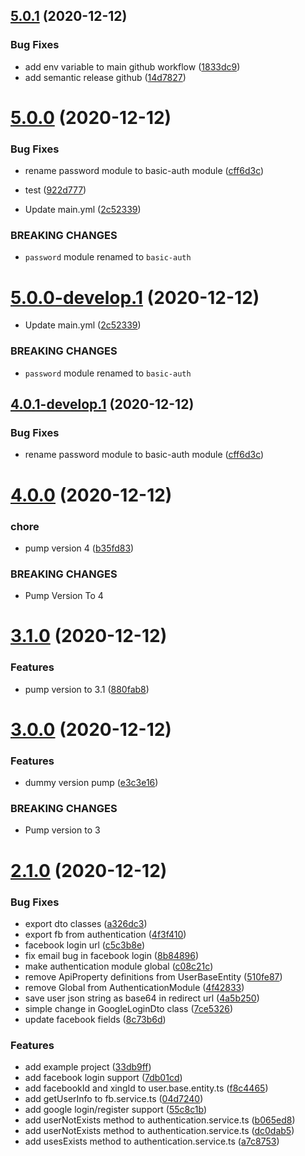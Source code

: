 ## [5.0.1](https://github.com/emech-en/nestjs-common/compare/v5.0.0...v5.0.1) (2020-12-12)


### Bug Fixes

* add env variable to main github workflow ([1833dc9](https://github.com/emech-en/nestjs-common/commit/1833dc9fe0e10616767f1de760664a2e0cca2b9a))
* add semantic release github ([14d7827](https://github.com/emech-en/nestjs-common/commit/14d78276eb04b48265cda0f0331e8efb370aecbf))

# [5.0.0](https://github.com/emech-en/nestjs-common/compare/v4.0.0...v5.0.0) (2020-12-12)


### Bug Fixes

* rename password module to basic-auth module ([cff6d3c](https://github.com/emech-en/nestjs-common/commit/cff6d3ce607b3685b1323e8e2083a9884bb71638))
* test ([922d777](https://github.com/emech-en/nestjs-common/commit/922d77788ef0ce60300cba6b2a12eab2a7304dab))


* Update main.yml ([2c52339](https://github.com/emech-en/nestjs-common/commit/2c523398d8bb98dcba08cb758b01903fbc72644c))


### BREAKING CHANGES

* `password` module renamed to `basic-auth`

# [5.0.0-develop.1](https://github.com/emech-en/nestjs-common/compare/v4.0.1-develop.1...v5.0.0-develop.1) (2020-12-12)


* Update main.yml ([2c52339](https://github.com/emech-en/nestjs-common/commit/2c523398d8bb98dcba08cb758b01903fbc72644c))


### BREAKING CHANGES

* `password` module renamed to `basic-auth`

## [4.0.1-develop.1](https://github.com/emech-en/nestjs-common/compare/v4.0.0...v4.0.1-develop.1) (2020-12-12)


### Bug Fixes

* rename password module to basic-auth module ([cff6d3c](https://github.com/emech-en/nestjs-common/commit/cff6d3ce607b3685b1323e8e2083a9884bb71638))

# [4.0.0](https://github.com/emech-en/nestjs-common/compare/v3.1.0...v4.0.0) (2020-12-12)


### chore

* pump version 4 ([b35fd83](https://github.com/emech-en/nestjs-common/commit/b35fd835050ddfe54284235cdf1cb8c69dc00168))


### BREAKING CHANGES

* Pump Version To 4

# [3.1.0](https://github.com/emech-en/nestjs-common/compare/v3.0.0...v3.1.0) (2020-12-12)


### Features

* pump version to 3.1 ([880fab8](https://github.com/emech-en/nestjs-common/commit/880fab88ce76f66e05c8dade6114a77f4d8548bb))

# [3.0.0](https://github.com/emech-en/nestjs-common/compare/v2.1.0...v3.0.0) (2020-12-12)


### Features

* dummy version pump ([e3c3e16](https://github.com/emech-en/nestjs-common/commit/e3c3e16b81f8210c25caf5f43be3876b486ff5a8))


### BREAKING CHANGES

* Pump version to 3

# [2.1.0](https://github.com/emech-en/nestjs-common/compare/v2.0.11...v2.1.0) (2020-12-12)


### Bug Fixes

* export dto classes ([a326dc3](https://github.com/emech-en/nestjs-common/commit/a326dc39a2db0dfee16129fb053926f4b58e442f))
* export fb from authentication ([4f3f410](https://github.com/emech-en/nestjs-common/commit/4f3f4101161c2d1e51c07ba524471c8a1c7158e5))
* facebook login url ([c5c3b8e](https://github.com/emech-en/nestjs-common/commit/c5c3b8e46d3a97977aaa7d9d59697da5c1e52a02))
* fix email bug in facebook login ([8b84896](https://github.com/emech-en/nestjs-common/commit/8b848969b6ac30df41b3ee576697c69f84ed60d2))
* make authentication module global ([c08c21c](https://github.com/emech-en/nestjs-common/commit/c08c21c261bd7c327e39033b613ca74790cacf58))
* remove ApiProperty definitions from UserBaseEntity ([510fe87](https://github.com/emech-en/nestjs-common/commit/510fe877a7e4e9fc56ff279c5bdeb49d7b626d8c))
* remove Global from AuthenticationModule ([4f42833](https://github.com/emech-en/nestjs-common/commit/4f428331ae08593b92836a4dbce40caa902000ad))
* save user json string as base64 in redirect url ([4a5b250](https://github.com/emech-en/nestjs-common/commit/4a5b250c2b6b24bb426b9969023f6d5d99be18ac))
* simple change in GoogleLoginDto class ([7ce5326](https://github.com/emech-en/nestjs-common/commit/7ce5326357cbe237328a08af35b2491979352487))
* update facebook fields ([8c73b6d](https://github.com/emech-en/nestjs-common/commit/8c73b6d0dfc67ee3d201ba40ad7c19763c156092))


### Features

* add example project ([33db9ff](https://github.com/emech-en/nestjs-common/commit/33db9ffd002880dd2de1af654a180970fa62cef9))
* add facebook login support ([7db01cd](https://github.com/emech-en/nestjs-common/commit/7db01cd11ffe94dccf671a5f8c3ccbcbb42d7f2d))
* add facebookId and xingId to user.base.entity.ts ([f8c4465](https://github.com/emech-en/nestjs-common/commit/f8c4465af528cbe3f7163de1633452623d34a164))
* add getUserInfo to fb.service.ts ([04d7240](https://github.com/emech-en/nestjs-common/commit/04d72403fcb2b170cac0e18b3a2985422fb8eda5))
* add google login/register support ([55c8c1b](https://github.com/emech-en/nestjs-common/commit/55c8c1bced8d1c82b5955db3f459637831c0bd88))
* add userNotExists method to authentication.service.ts ([b065ed8](https://github.com/emech-en/nestjs-common/commit/b065ed890f061af82c61ea128f4998906de6091e))
* add userNotExists method to authentication.service.ts ([dc0dab5](https://github.com/emech-en/nestjs-common/commit/dc0dab517b4dc48610be97cfdbe3fa9740578db0))
* add usesExists method to authentication.service.ts ([a7c8753](https://github.com/emech-en/nestjs-common/commit/a7c8753e9fe1c77e3a83a8e1d00187b66d2bfdbe))
